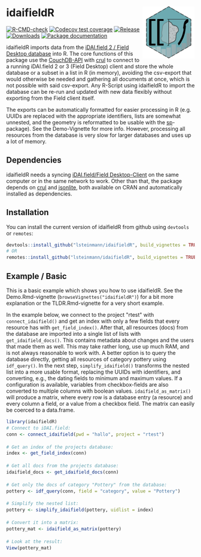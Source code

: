 # idaifieldR	<a href='https://lsteinmann.github.io/idaifieldR/'><img src='inst/idaifieldr_hex.png' align="right" height="139" /></a>


<!-- badges: start -->
[![R-CMD-check](https://github.com/lsteinmann/idaifieldR/actions/workflows/R-CMD-check.yaml/badge.svg)](https://github.com/lsteinmann/idaifieldR/actions/workflows/R-CMD-check.yaml)
[![Codecov test coverage](https://codecov.io/gh/lsteinmann/idaifieldR/branch/main/graph/badge.svg)](https://codecov.io/gh/lsteinmann/idaifieldR?branch=main)
[![Release](https://img.shields.io/github/v/release/lsteinmann/idaifieldR)](https://github.com/lsteinmann/idaifieldR/releases)
[![Downloads](https://img.shields.io/github/downloads/lsteinmann/idaifieldR/total)](https://github.com/lsteinmann/idaifieldR/releases)
[![Package documentation](https://img.shields.io/badge/Documentation-lsteinmann.github.io%2FidaifieldR-green)](https://lsteinmann.github.io/idaifieldR/)
<!-- badges: end -->



idaifieldR imports data from the [iDAI.field 2 / Field Desktop database](https://github.com/dainst/idai-field) into R. The core functions of this package use the [CouchDB-API](https://docs.couchdb.org/en/stable/api/database/index.html) with [crul](https://cran.r-project.org/web/packages/crul/index.html) to connect to a running iDAI.field 2 or 3 (Field Desktop) client and store the whole database or a subset in a list in R (in memory), avoiding the csv-export that would otherwise be needed and gathering all documents at once, which is not possible with said csv-export. Any R-Script using idaifieldR to import the database can be re-run and updated with new data flexibly without exporting from the Field client itself. 

The exports can be automatically formatted for easier processing in R (e.g. UUIDs are replaced with the appropriate identifiers, lists are somewhat unnested, and the geometry is reformatted to be usable with the [sp](https://cran.r-project.org/web/packages/sp/index.html)-package). See the Demo-Vignette for more info. However, processing all resources from the database is very slow for larger databases and uses up a lot of memory. 

## Dependencies

idaifieldR needs a syncing [iDAI.field/Field Desktop-Client](https://github.com/dainst/idai-field) on the same computer or in the same network to work. Other than that, the package depends on [crul](https://cran.r-project.org/web/packages/crul/index.html) and [jsonlite](https://cran.r-project.org/web/packages/jsonlite/index.html), both available on CRAN and automatically installed as dependencies. 

## Installation

You can install the current version of idaifieldR from github using `devtools` or `remotes`:

``` r
devtools::install_github("lsteinmann/idaifieldR", build_vignettes = TRUE)
# OR
remotes::install_github("lsteinmann/idaifieldR", build_vignettes = TRUE)
```

## Example / Basic 

This is a basic example which shows you how to use idaifieldR. See the Demo.Rmd-vignette (`browseVignettes("idaifieldR")`) for a bit more explanation or the TLDR.Rmd-vignette for a very short example. 

In the example below, we connect to the project "rtest" with `connect_idaifield()` and get an index with only a few fields that every resource has with `get_field_index()`. After that, all resources (docs) from the database are imported into a single list of lists with `get_idaifield_docs()`. This contains metadata about changes and the users that made them as well. This may take rather long, use up much RAM, and is not always reasonable to work with. A better option is to query the database directly, getting all resources of category pottery using `idf_query()`. In the next step, `simplify_idaifield()` transforms the nested list into a more usable format, replacing the UUIDs with identifiers, and converting, e.g., the dating fields to minimum and maximum values. If a configuration is available, variables from checkbox-fields are also converted to multiple columns with boolean values. `idaifield_as_matrix()` will produce a matrix, where every row is a database entry (a resource) and every column a field, or a value from a checkbox field. The matrix can easily be coerced to a data.frame. 


``` r
library(idaifieldR)
# Connect to iDAI.field:
conn <- connect_idaifield(pwd = "hallo", project = "rtest")

# Get an index of the projects database:
index <- get_field_index(conn)

# Get all docs from the projects database:
idaifield_docs <- get_idaifield_docs(conn)

# Get only the docs of category "Pottery" from the database:
pottery <- idf_query(conn, field = "category", value = "Pottery")

# Simplify the nested list: 
pottery <- simplify_idaifield(pottery, uidlist = index)

# Convert it into a matrix:
pottery_mat <- idaifield_as_matrix(pottery)

# Look at the result:
View(pottery_mat)
```

